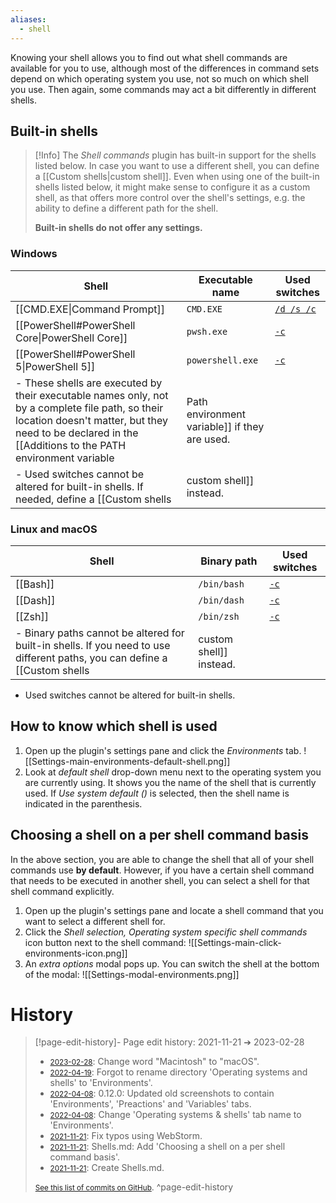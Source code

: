 ```yaml
---
aliases:
  - shell
---
```

Knowing your shell allows you to find out what shell commands are available for you to use, although most of the differences in command sets depend on which operating system you use, not so much on which shell you use. Then again, some commands may act a bit differently in different shells.

## Built-in shells
> [!Info]
> The *Shell commands* plugin has built-in support for the shells listed below. In case you want to use a different shell, you can define a [[Custom shells|custom shell]]. Even when using one of the built-in shells listed below, it might make sense to configure it as a custom shell, as that offers more control over the shell's settings, e.g. the ability to define a different path for the shell.
> 
> **Built-in shells do not offer any settings.**

### Windows
| Shell                                           | Executable name  | Used switches                                                                                                                        |
| ----------------------------------------------- | ---------------- | ------------------------------------------------------------------------------------------------------------------------------------ |
| [[CMD.EXE\|Command Prompt]]                     | `CMD.EXE`        | [`/d /s /c`](https://ss64.com/nt/cmd.html)                                                                                           |
| [[PowerShell#PowerShell Core\|PowerShell Core]] | `pwsh.exe`       | [`-c`](https://learn.microsoft.com/en-us/powershell/module/microsoft.powershell.core/about/about_pwsh?view=powershell-7.3)           |
| [[PowerShell#PowerShell 5\|PowerShell 5]]       | `powershell.exe` | [`-c`](https://learn.microsoft.com/en-us/powershell/module/microsoft.powershell.core/about/about_powershell_exe?view=powershell-5.1) |
- These shells are executed by their executable names only, not by a complete file path, so their location doesn't matter, but they need to be declared in the [[Additions to the PATH environment variable|Path environment variable]] if they are used.
- Used switches cannot be altered for built-in shells. If needed, define a [[Custom shells|custom shell]] instead.

### Linux and macOS
| Shell    | Binary path | Used switches                                                               |
| -------- | ----------- | --------------------------------------------------------------------------- |
| [[Bash]] | `/bin/bash` | [`-c`](https://www.man7.org/linux/man-pages/man1/bash.1.html)               |
| [[Dash]] | `/bin/dash` | [`-c`](https://man7.org/linux/man-pages/man1/dash.1.html)                   |
| [[Zsh]]  | `/bin/zsh`  | [`-c`](https://zsh.sourceforge.io/Doc/Release/Invocation.html#Invocation-1) |
- Binary paths cannot be altered for built-in shells. If you need to use different paths, you can define a [[Custom shells|custom shell]] instead.
- Used switches cannot be altered for built-in shells.

## How to know which shell is used
1. Open up the plugin's settings pane and click the *Environments* tab.
![[Settings-main-environments-default-shell.png]]
2. Look at *default shell* drop-down menu next to the operating system you are currently using. It shows you the name of the shell that is currently used.
	If *Use system default ()* is selected, then the shell name is indicated in the parenthesis.
	
## Choosing a shell on a per shell command basis
In the above section, you are able to change the shell that all of your shell commands use **by default**. However, if you have a certain shell command that needs to be executed in another shell, you can select a shell for that shell command explicitly.
1. Open up the plugin's settings pane and locate a shell command that you want to select a different shell for.
2. Click the *Shell selection, Operating system specific shell commands* icon button next to the shell command:
	![[Settings-main-click-environments-icon.png]]
3. An *extra options* modal pops up. You can switch the shell at the bottom of the modal:
	![[Settings-modal-environments.png]]

# History


> [!page-edit-history]- Page edit history: 2021-11-21 &#10132; 2023-02-28
> - [<small>2023-02-28</small>](https://github.com/Taitava/obsidian-shellcommands-documentation/commit/7c25de016fcfca074a5743207377e6730e6a58f9): Change word "Macintosh" to "macOS".
> - [<small>2022-04-19</small>](https://github.com/Taitava/obsidian-shellcommands-documentation/commit/893a7098c3a22942bf115447418212a97c616dcb): Forgot to rename directory 'Operating systems and shells' to 'Environments'.
> - [<small>2022-04-08</small>](https://github.com/Taitava/obsidian-shellcommands-documentation/commit/b5c6aabefb69afcf387fb2a4fd20e9c223f080bc): 0.12.0: Updated old screenshots to contain 'Environments', 'Preactions' and 'Variables' tabs.
> - [<small>2022-04-08</small>](https://github.com/Taitava/obsidian-shellcommands-documentation/commit/fad0f25eae8bdfa9ecd82fda2d32fbbddbe3654f): Change 'Operating systems & shells' tab name to 'Environments'.
> - [<small>2021-11-21</small>](https://github.com/Taitava/obsidian-shellcommands-documentation/commit/f368a217fcc5484e3f078b598d6a2c3e2cbe35cb): Fix typos using WebStorm.
> - [<small>2021-11-21</small>](https://github.com/Taitava/obsidian-shellcommands-documentation/commit/118aaeb67eed11873cbe54c98b0f74b152b1c210): Shells.md: Add 'Choosing a shell on a per shell command basis'.
> - [<small>2021-11-21</small>](https://github.com/Taitava/obsidian-shellcommands-documentation/commit/3010cd79f48e79b997509b6a8a1b0bad5a23993b): Create Shells.md.
> 
> [<small>See this list of commits on GitHub</small>](https://github.com/Taitava/obsidian-shellcommands-documentation/commits/main/./Environments/Shells.md).
> ^page-edit-history